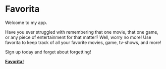 # Favorita

Welcome to my app.

Have you ever struggled with remembering that one movie, that one game, or any piece of entertainment for that matter? Well, worry no more! Use favorita to keep track of all your favorite movies, game, tv-shows, and more!

Sign up today and forget about forgetting!

**[Favorita!](favorita.chalkys.net)**
